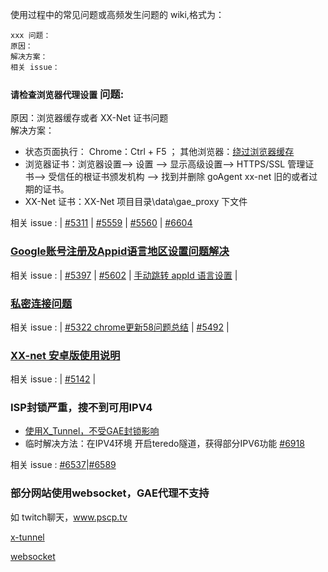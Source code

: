 使用过程中的常见问题或高频发生问题的 wiki,格式为：

```
xxx 问题：
原因：
解决方案：
相关 issue：
```

### `请检查浏览器代理设置` 问题:  
原因：浏览器缓存或者 XX-Net 证书问题  
解决方案：  
   - 状态页面执行：
    Chrome：Ctrl + F5 ；
    其他浏览器：[绕过浏览器缓存](https://zh.wikipedia.org/wiki/Help:%E7%BB%95%E8%BF%87%E6%B5%8F%E8%A7%88%E5%99%A8%E7%BC%93%E5%AD%98)
   - 浏览器证书：浏览器设置--> 设置 --> 显示高级设置--> HTTPS/SSL 管理证书--> 受信任的根证书颁发机构 --> 找到并删除 goAgent xx-net 旧的或者过期的证书。
   - XX-Net 证书：XX-Net 项目目录\data\gae_proxy 下文件  

相关 issue : | [#5311](https://github.com/XX-net/XX-Net/issues/5311) | [#5559](https://github.com/XX-net/XX-Net/issues/5559) | [#5560](https://github.com/XX-net/XX-Net/issues/5560 ) | [#6604](https://github.com/XX-net/XX-Net/issues/6604) 

### [Google账号注册及Appid语言地区设置问题解决](https://github.com/XX-net/XX-Net/issues/5602)  
相关 issue : | [#5397](https://github.com/XX-net/XX-Net/issues/5397) | [#5602](https://github.com/XX-net/XX-Net/issues/5602) | [手动跳转 appId 语言设置](https://console.cloud.google.com/appengine/start) | 

### [私密连接问题](https://github.com/XX-net/XX-Net/issues/5322)  
相关 issue : | [#5322 chrome更新58问题总结](https://github.com/XX-net/XX-Net/issues/5322) | [#5492](https://github.com/XX-net/XX-Net/issues/5492) | 

### [XX-net 安卓版使用说明](https://github.com/XX-net/XX-Net/issues/5142) 
相关 issue : | [#5142](https://github.com/XX-net/XX-Net/issues/5142) |    

### ISP封锁严重，搜不到可用IPV4
- [使用X_Tunnel，不受GAE封锁影响](https://github.com/XX-net/XX-Net/wiki/x-tunnel%E4%BD%BF%E7%94%A8%E6%95%99%E7%A8%8B)
- 临时解决方法：在IPV4环境 开启teredo隧道，获得部分IPV6功能 [#6918](https://github.com/XX-net/XX-Net/issues/6918) 

 相关 issue : [#6537](https://github.com/XX-net/XX-Net/issues/6537)|[#6589](https://github.com/XX-net/XX-Net/issues/6589)

### 部分网站使用websocket，GAE代理不支持
如 twitch聊天，www.pscp.tv

[x-tunnel](https://github.com/XX-net/XX-Net/wiki/x-tunnel%E4%BD%BF%E7%94%A8%E6%95%99%E7%A8%8B)

[websocket](https://www.websocket.org/echo.html)